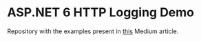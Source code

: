 # ASP.NET 6 HTTP Logging Demo

Repository with the examples present in [this](https://jorgepsmatos.medium.com/asp-net-logging-http-requests-929c3601c909) Medium article.
